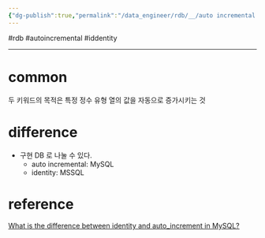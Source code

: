```yaml
---
{"dg-publish":true,"permalink":"/data_engineer/rdb/__/auto incremental vs identity/","dgPassFrontmatter":true,"noteIcon":"","created":"","updated":""}
---
```


#rdb #autoincremental #iddentity

---

# common
두 키워드의 목적은 특정 정수 유형 열의 값을 자동으로 증가시키는 것

# difference
- 구현 DB 로 나눌 수 있다.
	- auto incremental: MySQL
	- identity: MSSQL

# reference
[What is the difference between identity and auto_increment in MySQL?](https://www.quora.com/What-is-the-difference-between-identity-and-auto_increment-in-MySQL)